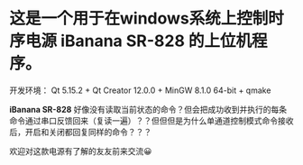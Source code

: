 # 这是一个用于在windows系统上控制时序电源 iBanana SR-828 的上位机程序。  

开发环境： Qt 5.15.2 + Qt Creator 12.0.0 + MinGW 8.1.0 64-bit + qmake  

**iBanana SR-828** 好像没有读取当前状态的命令？但会把成功收到并执行的每条命令通过串口反馈回来（复读一遍）？？但但但是为什么单通道控制模式命令接收后，开启和关闭都回复同样的命令？？？  

欢迎对这款电源有了解的友友前来交流😀
